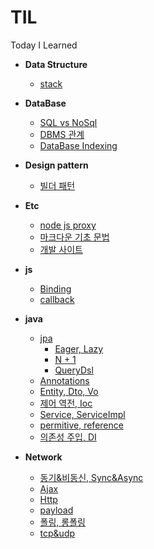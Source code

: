 # TIL
Today I Learned

- **Data Structure**
	- [stack](https://github.com/ryums12/TIL/blob/master/Data%20Structure/stack.md)

- **DataBase**
	- [SQL vs NoSql](https://github.com/ryums12/TIL/blob/master/Database/SQL%20vs%20NoSql.md)
	- [DBMS 관계](https://github.com/ryums12/TIL/blob/master/Database/%EA%B4%80%EA%B3%84%ED%98%95%20DB%20%EA%B4%80%EA%B3%84.md)
	- [DataBase Indexing](https://github.com/ryums12/TIL/blob/master/Database/%EC%9D%B8%EB%8D%B1%EC%8A%A4.md)

- **Design pattern**
	- [빌더 패턴](https://github.com/ryums12/TIL/blob/master/Design%20pattern/%EB%B9%8C%EB%8D%94%20%ED%8C%A8%ED%84%B4.md)
	
- **Etc**
	- [node js proxy](https://github.com/ryums12/TIL/blob/master/Etc/Node.js%20Proxy%20Setting.md)
	- [마크다운 기초 문법](https://github.com/ryums12/TIL/blob/master/Etc/%EB%A7%88%ED%81%AC%EB%8B%A4%EC%9A%B4%20%EA%B8%B0%EC%B4%88%20%EB%AC%B8%EB%B2%95.md)
	- [개발 사이트](https://github.com/ryums12/TIL/blob/master/Etc/%EC%9C%A0%EC%9A%A9%ED%95%9C%20%EC%82%AC%EC%9D%B4%ED%8A%B8.md)

- **js**
	- [Binding](https://github.com/ryums12/TIL/blob/master/Java%20script/binding.md)
	- [callback](https://github.com/ryums12/TIL/blob/master/Java%20script/callback.md)

- **java**
	- [jpa](https://github.com/ryums12/TIL/tree/master/Java/JPA)
		- [Eager, Lazy](https://github.com/ryums12/TIL/blob/master/Java/JPA/Eager%2CLazy.md)
		- [N + 1](https://github.com/ryums12/TIL/blob/master/Java/JPA/N%2B1.md)
		- [QueryDsl](https://github.com/ryums12/TIL/blob/master/Java/JPA/QueryDsl.md)
	- [Annotations](https://github.com/ryums12/TIL/blob/master/Java/Annotations.md)
	- [Entity, Dto, Vo](https://github.com/ryums12/TIL/blob/master/Java/Entitiy%2CDto%2CVo.md)
	- [제어 역전, Ioc](https://github.com/ryums12/TIL/blob/master/Java/IoC.md)
	- [Service, ServiceImpl](https://github.com/ryums12/TIL/blob/master/Java/Service%2C%20ServiceImpl.md)
	- [permitive, reference](https://github.com/ryums12/TIL/blob/master/Java/primitive%26reference.md)
	- [의존성 주입, DI](https://github.com/ryums12/TIL/blob/master/Java/%EC%9D%98%EC%A1%B4%EC%84%B1%20%EC%A3%BC%EC%9E%85(DI).md)

- **Network**
	- [동기&비동신, Sync&Async](https://github.com/ryums12/TIL/blob/master/Network/Sync%26Async.md)
	- [Ajax](https://github.com/ryums12/TIL/blob/master/Network/ajax.md)
	- [Http](https://github.com/ryums12/TIL/blob/master/Network/http.md)
	- [payload](https://github.com/ryums12/TIL/blob/master/Network/payload.md)
	- [폴링, 롱폴링](https://github.com/ryums12/TIL/blob/master/Network/polling.md)
	- [tcp&udp](https://github.com/ryums12/TIL/blob/master/Network/tcp%26udp.md)